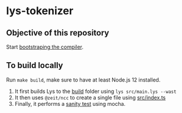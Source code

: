 # lys-tokenizer

## Objective of this repository

Start [bootstraping the compiler](https://en.wikipedia.org/wiki/Bootstrapping_(compilers)).

## To build locally

Run `make build`, make sure to have at least Node.js 12 installed.

1. It first builds Lys to the [build](build) folder using `lys src/main.lys --wast`
2. It then uses `@zeit/ncc` to create a single file using [src/index.ts](src/index.ts)
3. Finally, it performs a [sanity test](test.js) using mocha.
